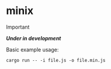 # minix

> [!important]
> ***Under in development***

Basic example usage:

```shell
cargo run -- -i file.js -o file.min.js
```
